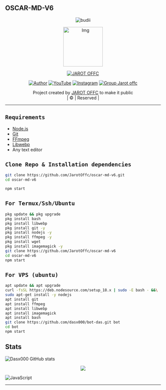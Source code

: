 ## OSCAR-MD-V6

<p align="center">

  <img src="http://readme-typing-svg.herokuapp.com?color=%230B80F7&center=true&vCenter=true&multiline=false&lines=WELCOME;My+name+is+JAROT-OFFC;IKUTIN-SOSIALMEDIA+SAYA!!;JANGAN+LUPA+JOIN+GROUP%2C++Bwang+%3A);jangan+lupa+kasih+start+!" alt="budii">

</p>
<div align="center">
  <p align="center">
<img src="https://telegra.ph/file/c6f6d447f2c76e3795a10.jpg" alt="Img" width="128" height="128"/>
</p>
 <p align="center">
<a href="#"><img title="JAROT OFFC" src="https://img.shields.io/badge/JAROT%20OFFC-red?colorA=%23ff0000&colorB=%23017e40&style=for-the-badge"></a>
</p>
  <p align="center">
<a href="https://wa.me/6285850539404"><img title="Author" src="https://img.shields.io/badge/Author-JAROT OFFC/JulieMwol?color=blue&style=for-the-badge&logo=whatsapp"></a>
<a href="https://youtube.com/channel/UCW7iXlE7TgvJMIXQck4NYBQ"><img title="YouTube" src="https://img.shields.io/badge/YouTube-Jarot Offc/JulieMwol?color=blue&style=for-the-badge&logo=Youtube"></a>
<a href="https://instagram.com/Jarotr_"><img title="Instagram" src="https://img.shields.io/badge/Instagram-Jarot Offc/JulieMwol?color=blue&style=for-the-badge&logo=Instagram"></a>
<a href="https://chat.whatsapp.com/KGuKY4wuKHS8sj6K5IHjFG"><img title="Group Jarot offc" src="https://img.shields.io/badge/Group-Jarot Offc/JulieMwol?color=blue&style=for-the-badge&logo=WhatsApp"></a>
</p>
</div>
<p align="center">
Project created by <a href="https://github.com/JarotOffc">JAROT OFFC</a> to make it public
    <br>
       | © |
        Reserved |
    <br> 
</p>

---

## `Requirements`

- [Node.js](https://nodejs.org/en/)
- [Git](https://git-scm.com/downloads)
- [FFmpeg](https://github.com/BtbN/FFmpeg-Builds/releases/download/autobuild-2020-12-08-13-03/ffmpeg-n4.3.1-26-gca55240b8c-win64-gpl-4.3.zip)
- [Libwebp](https://developers.google.com/speed/webp/download)
- Any text editor

## `Clone Repo & Installation dependencies`

```bash
git clone https://github.com/JarotOffc/oscar-md-v6.git
cd oscar-md-v6

npm start
```

## `For Termux/Ssh/Ubuntu`

```bash
pkg update && pkg upgrade
pkg install bash
pkg install libwebp
pkg install git -y
pkg install nodejs -y
pkg install ffmpeg -y
pkg install wget
pkg install imagemagick -y
git clone https://github.com/JarotOffc/oscar-md-v6
cd oscar-md-v6
npm start
```

## `For VPS (ubuntu)`

```bash
apt update && apt upgrade
curl -fsSL https://deb.nodesource.com/setup_18.x | sudo -E bash - &&\
sudo apt-get install -y nodejs
apt install git
apt install ffmpeg
apt install libwebp
apt install imagemagick
apt install bash
git clone https://github.com/dasx000/bot-das.git bot
cd bot
npm start
```

## Stats

![Dasx000 GitHub stats](https://github-readme-stats.vercel.app/api?username=dasx000&show_icons=true&theme=radical)

<p align="center"><a href="https://github.com/dasx000"><img src="https://github-readme-stats.vercel.app/api/top-langs/?username=dasx000&theme=radical&layout=compact"></a></p>

<img alt="JavaScript" src="https://img.shields.io/badge/javascript%20-%23323330.svg?&style=for-the-badge&logo=javascript&logoColor=%23F7DF1E"/>

---
